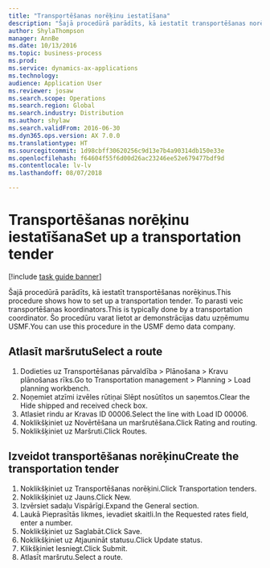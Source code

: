 ```yaml
--- 
title: "Transportēšanas norēķinu iestatīšana"
description: "Šajā procedūrā parādīts, kā iestatīt transportēšanas norēķinus."
author: ShylaThompson
manager: AnnBe
ms.date: 10/13/2016
ms.topic: business-process
ms.prod: 
ms.service: dynamics-ax-applications
ms.technology: 
audience: Application User
ms.reviewer: josaw
ms.search.scope: Operations
ms.search.region: Global
ms.search.industry: Distribution
ms.author: shylaw
ms.search.validFrom: 2016-06-30
ms.dyn365.ops.version: AX 7.0.0
ms.translationtype: HT
ms.sourcegitcommit: 1d98cbff30620256c9d13e7b4a90314db150e33e
ms.openlocfilehash: f64604f55f6d00d26ac23246ee52e679477bdf9d
ms.contentlocale: lv-lv
ms.lasthandoff: 08/07/2018

---
```

# <a name="set-up-a-transportation-tender"></a><span data-ttu-id="1fb3f-103">Transportēšanas norēķinu iestatīšana</span><span class="sxs-lookup"><span data-stu-id="1fb3f-103">Set up a transportation tender</span></span>

[!include [task guide banner](../../includes/task-guide-banner.md)]

<span data-ttu-id="1fb3f-104">Šajā procedūrā parādīts, kā iestatīt transportēšanas norēķinus.</span><span class="sxs-lookup"><span data-stu-id="1fb3f-104">This procedure shows how to set up a transportation tender.</span></span> <span data-ttu-id="1fb3f-105">To parasti veic transportēšanas koordinators.</span><span class="sxs-lookup"><span data-stu-id="1fb3f-105">This is typically done by a transportation coordinator.</span></span> <span data-ttu-id="1fb3f-106">Šo procedūru varat lietot ar demonstrācijas datu uzņēmumu USMF.</span><span class="sxs-lookup"><span data-stu-id="1fb3f-106">You can use this procedure in the USMF demo data company.</span></span>


## <a name="select-a-route"></a><span data-ttu-id="1fb3f-107">Atlasīt maršrutu</span><span class="sxs-lookup"><span data-stu-id="1fb3f-107">Select a route</span></span>
1. <span data-ttu-id="1fb3f-108">Dodieties uz Transportēšanas pārvaldība > Plānošana > Kravu plānošanas rīks.</span><span class="sxs-lookup"><span data-stu-id="1fb3f-108">Go to Transportation management > Planning > Load planning workbench.</span></span>
2. <span data-ttu-id="1fb3f-109">Noņemiet atzīmi izvēles rūtiņai Slēpt nosūtītos un saņemtos.</span><span class="sxs-lookup"><span data-stu-id="1fb3f-109">Clear the Hide shipped and received check box.</span></span>
3. <span data-ttu-id="1fb3f-110">Atlasiet rindu ar Kravas ID 00006.</span><span class="sxs-lookup"><span data-stu-id="1fb3f-110">Select the line with Load ID 00006.</span></span>
4. <span data-ttu-id="1fb3f-111">Noklikšķiniet uz Novērtēšana un maršrutēšana.</span><span class="sxs-lookup"><span data-stu-id="1fb3f-111">Click Rating and routing.</span></span>
5. <span data-ttu-id="1fb3f-112">Noklikšķiniet uz Maršruti.</span><span class="sxs-lookup"><span data-stu-id="1fb3f-112">Click Routes.</span></span>

## <a name="create-the-transportation-tender"></a><span data-ttu-id="1fb3f-113">Izveidot transportēšanas norēķinu</span><span class="sxs-lookup"><span data-stu-id="1fb3f-113">Create the transportation tender</span></span>
1. <span data-ttu-id="1fb3f-114">Noklikšķiniet uz Transportēšanas norēķini.</span><span class="sxs-lookup"><span data-stu-id="1fb3f-114">Click Transportation tenders.</span></span>
2. <span data-ttu-id="1fb3f-115">Noklikšķiniet uz Jauns.</span><span class="sxs-lookup"><span data-stu-id="1fb3f-115">Click New.</span></span>
3. <span data-ttu-id="1fb3f-116">Izvērsiet sadaļu Vispārīgi.</span><span class="sxs-lookup"><span data-stu-id="1fb3f-116">Expand the General section.</span></span>
4. <span data-ttu-id="1fb3f-117">Laukā Pieprasītās likmes, ievadiet skaitli.</span><span class="sxs-lookup"><span data-stu-id="1fb3f-117">In the Requested rates field, enter a number.</span></span>
5. <span data-ttu-id="1fb3f-118">Noklikšķiniet uz Saglabāt.</span><span class="sxs-lookup"><span data-stu-id="1fb3f-118">Click Save.</span></span>
6. <span data-ttu-id="1fb3f-119">Noklikšķiniet uz Atjaunināt statusu.</span><span class="sxs-lookup"><span data-stu-id="1fb3f-119">Click Update status.</span></span>
7. <span data-ttu-id="1fb3f-120">Klikšķiniet Iesniegt.</span><span class="sxs-lookup"><span data-stu-id="1fb3f-120">Click Submit.</span></span>
8. <span data-ttu-id="1fb3f-121">Atlasīt maršrutu.</span><span class="sxs-lookup"><span data-stu-id="1fb3f-121">Select a route.</span></span>


